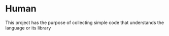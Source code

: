 # Human

This project has the purpose of collecting simple code that understands the language or its library
